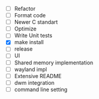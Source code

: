 - [ ] Refactor
- [ ] Format code
- [ ] Newer C standart
- [ ] Optimize
- [ ] Write Unit tests
- [X] make install
- [ ] release
- [ ] UI
- [ ] Shared memory implementation
- [ ] wayland impl
- [ ] Extensive README
- [ ] dwm integration
- [ ] command line setting
